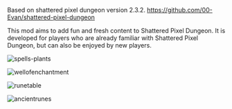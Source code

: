 Based on shattered pixel dungeon version 2.3.2.
https://github.com/00-Evan/shattered-pixel-dungeon

This mod aims to add fun and fresh content to Shattered Pixel Dungeon. It is developed for players who are already familiar with Shattered Pixel Dungeon, but can also be enjoyed by new players.

![spells-plants](https://github.com/Elektrochecker/elektrocheckers-pixel-dungeon/assets/50339852/ca7185cb-7aa2-482c-b387-de9dcf8ab8f1)

![wellofenchantment](https://github.com/Elektrochecker/elektrocheckers-pixel-dungeon/assets/50339852/5e527c3a-a80e-4278-a869-4ae44e6f4cf1)

![runetable](https://github.com/Elektrochecker/elektrocheckers-pixel-dungeon/assets/50339852/fd4e04db-67ce-44d4-ad2c-cc6ecf26d7ba)

![ancientrunes](https://github.com/Elektrochecker/elektrocheckers-pixel-dungeon/assets/50339852/be53d8a5-8382-4c83-8da1-66cc53ede734)
